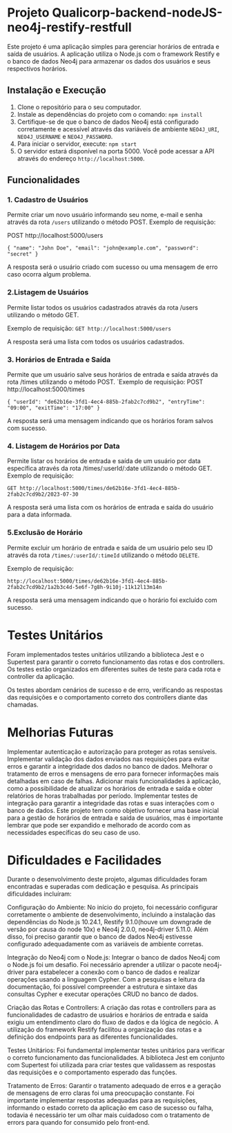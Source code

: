# Projeto Qualicorp-backend-nodeJS-neo4j-restify-restfull

Este projeto é uma aplicação simples para gerenciar horários de entrada e saída de usuários. A aplicação utiliza o Node.js com o framework Restify e o banco de dados Neo4j para armazenar os dados dos usuários e seus respectivos horários.

## Instalação e Execução

1. Clone o repositório para o seu computador.
2. Instale as dependências do projeto com o comando: 
`npm install`
3. Certifique-se de que o banco de dados Neo4j está configurado corretamente e acessível através das variáveis de ambiente `NEO4J_URI`, `NEO4J_USERNAME` e `NEO4J_PASSWORD`.
4. Para iniciar o servidor, execute:
`npm start`
5. O servidor estará disponível na porta 5000. Você pode acessar a API através do endereço `http://localhost:5000`.

## Funcionalidades

### 1. Cadastro de Usuários

Permite criar um novo usuário informando seu nome, e-mail e senha através da rota `/users` utilizando o método POST. Exemplo de requisição:

POST http://localhost:5000/users

`{
 "name": "John Doe",
 "email": "john@example.com",
 "password": "secret"
}`

A resposta será o usuário criado com sucesso ou uma mensagem de erro caso ocorra algum problema.

### 2.Listagem de Usuários
Permite listar todos os usuários cadastrados através da rota /users utilizando o método GET. 

Exemplo de requisição:
`GET http://localhost:5000/users`

A resposta será uma lista com todos os usuários cadastrados.

### 3. Horários de Entrada e Saída
Permite que um usuário salve seus horários de entrada e saída através da rota /times utilizando o método POST. `Exemplo de requisição:
POST http://localhost:5000/times

`{
    "userId": "de62b16e-3fd1-4ec4-885b-2fab2c7cd9b2",
    "entryTime": "09:00",
    "exitTime": "17:00"
}`

A resposta será uma mensagem indicando que os horários foram salvos com sucesso.

### 4. Listagem de Horários por Data
Permite listar os horários de entrada e saída de um usuário por data específica através da rota /times/:userId/:date utilizando o método GET. Exemplo de requisição:

`GET http://localhost:5000/times/de62b16e-3fd1-4ec4-885b-2fab2c7cd9b2/2023-07-30`

A resposta será uma lista com os horários de entrada e saída do usuário para a data informada.

### 5.Exclusão de Horário
Permite excluir um horário de entrada e saída de um usuário pelo seu ID através da rota `/times/:userId/:timeId` utilizando o método `DELETE`. 

Exemplo de requisição:

`http://localhost:5000/times/de62b16e-3fd1-4ec4-885b-2fab2c7cd9b2/1a2b3c4d-5e6f-7g8h-9i10j-11k12l13m14n`

A resposta será uma mensagem indicando que o horário foi excluído com sucesso.

# Testes Unitários
Foram implementados testes unitários utilizando a biblioteca Jest e o Supertest para garantir o correto funcionamento das rotas e dos controllers. Os testes estão organizados em diferentes suítes de teste para cada rota e controller da aplicação.

Os testes abordam cenários de sucesso e de erro, verificando as respostas das requisições e o comportamento correto dos controllers diante das chamadas.

# Melhorias Futuras
Implementar autenticação e autorização para proteger as rotas sensíveis.
Implementar validação dos dados enviados nas requisições para evitar erros e garantir a integridade dos dados no banco de dados.
Melhorar o tratamento de erros e mensagens de erro para fornecer informações mais detalhadas em caso de falhas.
Adicionar mais funcionalidades à aplicação, como a possibilidade de atualizar os horários de entrada e saída e obter relatórios de horas trabalhadas por período.
Implementar testes de integração para garantir a integridade das rotas e suas interações com o banco de dados.
Este projeto tem como objetivo fornecer uma base inicial para a gestão de horários de entrada e saída de usuários, mas é importante lembrar que pode ser expandido e melhorado de acordo com as necessidades específicas do seu caso de uso.

# Dificuldades e Facilidades
Durante o desenvolvimento deste projeto, algumas dificuldades foram encontradas e superadas com dedicação e pesquisa. As principais dificuldades incluíram:

Configuração do Ambiente: No início do projeto, foi necessário configurar corretamente o ambiente de desenvolvimento, incluindo a instalação das dependências do Node.js 10.24.1, Restify 9.1.0(houve um downgrade de versão por causa do node 10x) e Neo4j 2.0.0, neo4j-driver 5.11.0. Além disso, foi preciso garantir que o banco de dados Neo4j estivesse configurado adequadamente com as variáveis de ambiente corretas.

Integração do Neo4j com o Node.js: Integrar o banco de dados Neo4j com o Node.js foi um desafio. Foi necessário aprender a utilizar o pacote neo4j-driver para estabelecer a conexão com o banco de dados e realizar operações usando a linguagem Cypher. Com a pesquisas e leitura da documentação, foi possível compreender a estrutura e sintaxe das consultas Cypher e executar operações CRUD no banco de dados.

Criação das Rotas e Controllers: A criação das rotas e controllers para as funcionalidades de cadastro de usuários e horários de entrada e saída exigiu um entendimento claro do fluxo de dados e da lógica de negócio. A utilização do framework Restify facilitou a organização das rotas e a definição dos endpoints para as diferentes funcionalidades.

Testes Unitários: Foi fundamental implementar testes unitários para verificar o correto funcionamento das funcionalidades. A biblioteca Jest em conjunto com Supertest foi utilizada para criar testes que validassem as respostas das requisições e o comportamento esperado das funções.

Tratamento de Erros: Garantir o tratamento adequado de erros e a geração de mensagens de erro claras foi uma preocupação constante. Foi importante implementar respostas adequadas para as requisições, informando o estado correto da aplicação em caso de sucesso ou falha, todavia é necessário ter um olhar mais cuidadoso com o tratamento de errors para quando for consumido pelo front-end.
